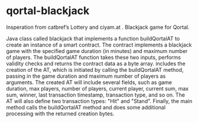 # qortal-blackjack
Insperation from catbref’s Lottery and ciyam.at . Blackjack game for Qortal.

Java class called blackjack that implements a function buildQortalAT to create an instance of a smart contract. The contract implements a blackjack game with the specified game duration (in minutes) and maximum number of players. The buildQortalAT function takes these two inputs, performs validity checks and returns the contract data as a byte array.
 includes the creation of the AT, which is initiated by calling the buildQortalAT method, passing in the game duration and maximum number of players as arguments. The created AT will include several fields, such as game duration, max players, number of players, current player, current sum, max sum, winner, last transaction timestamp, transaction type, and so on. The AT will also define two transaction types: "Hit" and "Stand". Finally, the main method calls the buildQortalAT method and does some additional processing with the returned creation bytes.
